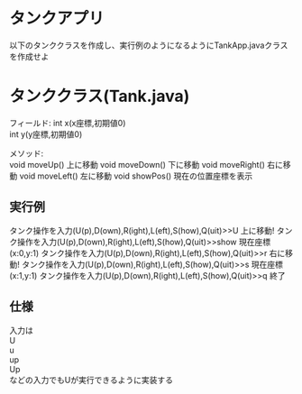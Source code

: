 # タンクアプリ

以下のタンククラスを作成し、実行例のようになるようにTankApp.javaクラスを作成せよ

# タンククラス(Tank.java)

フィールド: 
int x(x座標,初期値0)   
int y(y座標,初期値0)   

メソッド:  
void moveUp() 上に移動
void moveDown() 下に移動
void moveRight() 右に移動
void moveLeft() 左に移動
void showPos() 現在の位置座標を表示

## 実行例

タンク操作を入力(U(p),D(own),R(ight),L(eft),S(how),Q(uit)>>U
上に移動!
タンク操作を入力(U(p),D(own),R(ight),L(eft),S(how),Q(uit)>>show
現在座標(x:0,y:1)
タンク操作を入力(U(p),D(own),R(ight),L(eft),S(how),Q(uit)>>r
右に移動!
タンク操作を入力(U(p),D(own),R(ight),L(eft),S(how),Q(uit)>>s
現在座標(x:1,y:1)
タンク操作を入力(U(p),D(own),R(ight),L(eft),S(how),Q(uit)>>q
終了

## 仕様
入力は   
U  
u  
up  
Up  
などの入力でもUが実行できるように実装する






